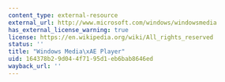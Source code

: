```yaml
---
content_type: external-resource
external_url: http://www.microsoft.com/windows/windowsmedia
has_external_license_warning: true
license: https://en.wikipedia.org/wiki/All_rights_reserved
status: ''
title: "Windows Media\xAE Player"
uid: 164378b2-9d04-4f71-95d1-eb6bab8646ed
wayback_url: ''
---
```

